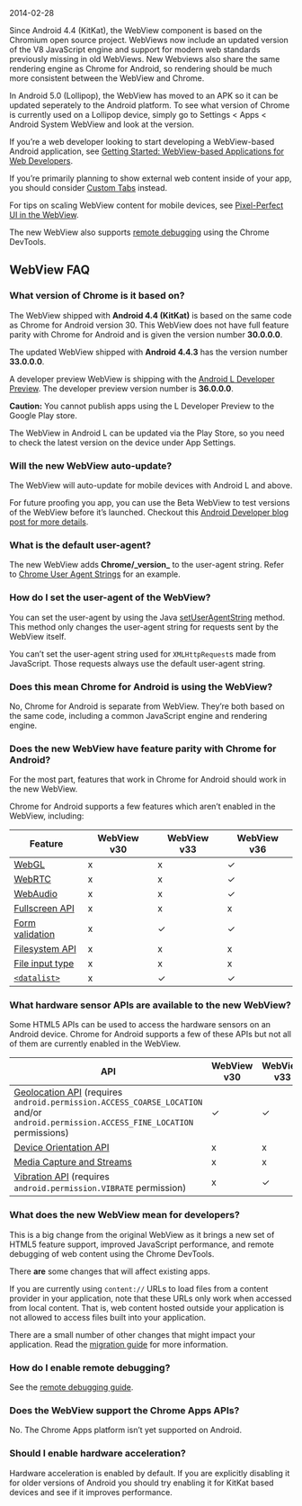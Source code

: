 2014-02-28

Since Android 4.4 (KitKat), the WebView component is based on the Chromium open source project. WebViews now include an updated version of the V8 JavaScript engine and support for modern web standards previously missing in old WebViews. New Webviews also share the same rendering engine as Chrome for Android, so rendering should be much more consistent between the WebView and Chrome.

In Android 5.0 (Lollipop), the WebView has moved to an APK so it can be updated seperately to the Android platform. To see what version of Chrome is currently used on a Lollipop device, simply go to Settings &lt; Apps &lt; Android System WebView and look at the version.

If you’re a web developer looking to start developing a WebView-based Android application, see [Getting Started: WebView-based Applications for Web Developers](/docs/multidevice/webview/gettingstarted/).

If you’re primarily planning to show external web content inside of your app, you should consider [Custom Tabs](/docs/multidevice/android/customtabs/#whentouse) instead.

For tips on scaling WebView content for mobile devices, see [Pixel-Perfect UI in the WebView](/docs/multidevice/webview/pixelperfect/).

The new WebView also supports [remote debugging](/devtools/docs/remote-debugging) using the Chrome DevTools.

## WebView FAQ

### What version of Chrome is it based on?

The WebView shipped with **Android 4.4 (KitKat)** is based on the same code as Chrome for Android version 30. This WebView does not have full feature parity with Chrome for Android and is given the version number **30.0.0.0**.

The updated WebView shipped with **Android 4.4.3** has the version number **33.0.0.0**.

A developer preview WebView is shipping with the [Android L Developer Preview](http://developer.android.com/preview/). The developer preview version number is **36.0.0.0**.

**Caution:** You cannot publish apps using the L Developer Preview to the Google Play store.

The WebView in Android L can be updated via the Play Store, so you need to check the latest version on the device under App Settings.

### Will the new WebView auto-update?

The WebView will auto-update for mobile devices with Android L and above.

For future proofing you app, you can use the Beta WebView to test versions of the WebView before it’s launched. Checkout this [Android Developer blog post for more details](http://android-developers.blogspot.com/2015/02/beta-channel-for-android-webview.html).

### What is the default user-agent?

The new WebView adds **Chrome/\_version\_** to the user-agent string. Refer to [Chrome User Agent Strings](/docs/multidevice/user-agent/#webview_user_agent) for an example.

### How do I set the user-agent of the WebView?

You can set the user-agent by using the Java [setUserAgentString](<http://developer.android.com/reference/android/webkit/WebSettings.html#setUserAgentString(java.lang.String)>) method. This method only changes the user-agent string for requests sent by the WebView itself.

You can’t set the user-agent string used for `XMLHttpRequest`s made from JavaScript. Those requests always use the default user-agent string.

### Does this mean Chrome for Android is using the WebView?

No, Chrome for Android is separate from WebView. They’re both based on the same code, including a common JavaScript engine and rendering engine.

### Does the new WebView have feature parity with Chrome for Android?

For the most part, features that work in Chrome for Android should work in the new WebView.

Chrome for Android supports a few features which aren’t enabled in the WebView, including:

<table><thead><tr class="header"><th>Feature</th><th>WebView v30</th><th>WebView v33</th><th>WebView v36</th></tr></thead><tbody><tr class="odd"><td><a href="http://www.html5rocks.com/en/tutorials/webgl/webgl_fundamentals/">WebGL</a></td><td>x</td><td>x</td><td>✓</td></tr><tr class="even"><td><a href="http://www.html5rocks.com/en/tutorials/webrtc/basics/">WebRTC</a></td><td>x</td><td>x</td><td>✓</td></tr><tr class="odd"><td><a href="http://www.html5rocks.com/en/tutorials/webaudio/intro/">WebAudio</a></td><td>x</td><td>x</td><td>✓</td></tr><tr class="even"><td><a href="http://www.html5rocks.com/en/mobile/fullscreen/">Fullscreen API</a></td><td>x</td><td>x</td><td>x</td></tr><tr class="odd"><td><a href="http://www.html5rocks.com/en/tutorials/forms/constraintvalidation/">Form validation</a></td><td>x</td><td>✓</td><td>✓</td></tr><tr class="even"><td><a href="http://www.html5rocks.com/en/tutorials/file/filesystem/">Filesystem API</a></td><td>x</td><td>x</td><td>x</td></tr><tr class="odd"><td><a href="http://updates.html5rocks.com/2012/08/Integrating-input-type-file-with-the-Filesystem-API">File input type</a></td><td>x</td><td>x</td><td>x</td></tr><tr class="even"><td><a href="http://updates.html5rocks.com/tag/datalist"><code>&lt;datalist&gt;</code></a></td><td>x</td><td>✓</td><td>✓</td></tr></tbody></table>

### What hardware sensor APIs are available to the new WebView?

Some HTML5 APIs can be used to access the hardware sensors on an Android device. Chrome for Android supports a few of these APIs but not all of them are currently enabled in the WebView.

<table><colgroup><col style="width: 12%" /><col style="width: 44%" /><col style="width: 44%" /></colgroup><thead><tr class="header"><th>API</th><th>WebView v30</th><th>WebView v33</th></tr></thead><tbody><tr class="odd"><td><a href="https://developer.mozilla.org/en-US/docs/Web/API/Geolocation_API">Geolocation API</a> (requires <code>android.permission.ACCESS_COARSE_LOCATION</code> and/or <code>android.permission.ACCESS_FINE_LOCATION</code> permissions)</td><td>✓</td><td>✓</td></tr><tr class="even"><td><a href="https://developer.mozilla.org/en-US/docs/Web/API/Window/deviceorientation_event">Device Orientation API</a></td><td>x</td><td>x</td></tr><tr class="odd"><td><a href="https://developer.mozilla.org/en-US/docs/Web/API/Media_Streams_API">Media Capture and Streams</a></td><td>x</td><td>x</td></tr><tr class="even"><td><a href="https://developer.mozilla.org/en-US/docs/Web/API/Vibration_API">Vibration API</a> (requires <code>android.permission.VIBRATE</code> permission)</td><td>x</td><td>✓</td></tr></tbody></table>

### What does the new WebView mean for developers?

This is a big change from the original WebView as it brings a new set of HTML5 feature support, improved JavaScript performance, and remote debugging of web content using the Chrome DevTools.

There **are** some changes that will affect existing apps.

If you are currently using `content://` URLs to load files from a content provider in your application, note that these URLs only work when accessed from local content. That is, web content hosted outside your application is not allowed to access files built into your application.

There are a small number of other changes that might impact your application. Read the [migration guide](http://developer.android.com/guide/webapps/migrating.html) for more information.

### How do I enable remote debugging?

See the [remote debugging guide](/devtools/docs/remote-debugging).

### Does the WebView support the Chrome Apps APIs?

No. The Chrome Apps platform isn’t yet supported on Android.

### Should I enable hardware acceleration?

Hardware acceleration is enabled by default. If you are explicitly disabling it for older versions of Android you should try enabling it for KitKat based devices and see if it improves performance.
